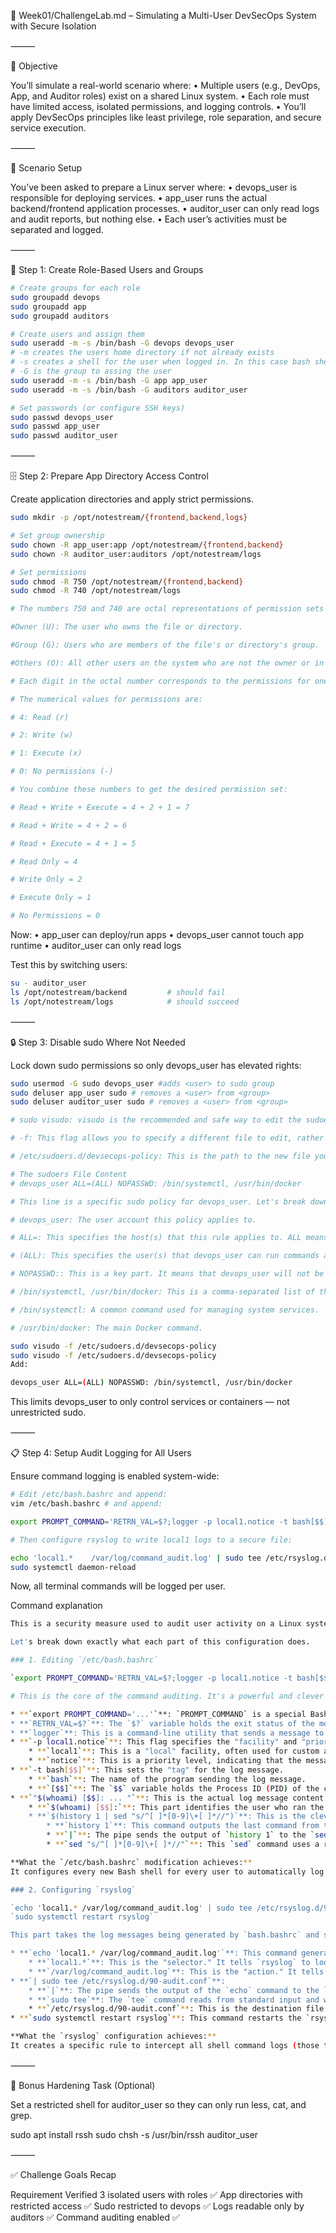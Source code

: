 📁 Week01/ChallengeLab.md – Simulating a Multi-User DevSecOps System with Secure Isolation

⸻

🎯 Objective

You’ll simulate a real-world scenario where:
	•	Multiple users (e.g., DevOps, App, and Auditor roles) exist on a shared Linux system.
	•	Each role must have limited access, isolated permissions, and logging controls.
	•	You’ll apply DevSecOps principles like least privilege, role separation, and secure service execution.

⸻

🧪 Scenario Setup

You’ve been asked to prepare a Linux server where:
	•	devops_user is responsible for deploying services.
	•	app_user runs the actual backend/frontend application processes.
	•	auditor_user can only read logs and audit reports, but nothing else.
	•	Each user’s activities must be separated and logged.

⸻

🧱 Step 1: Create Role-Based Users and Groups

```bash
# Create groups for each role
sudo groupadd devops
sudo groupadd app
sudo groupadd auditors

# Create users and assign them
sudo useradd -m -s /bin/bash -G devops devops_user
# -m creates the users home directory if not already exists
# -s creates a shell for the user when logged in. In this case bash shell
# -G is the group to assing the user
sudo useradd -m -s /bin/bash -G app app_user
sudo useradd -m -s /bin/bash -G auditors auditor_user

# Set passwords (or configure SSH keys)
sudo passwd devops_user
sudo passwd app_user
sudo passwd auditor_user
```

⸻

🗄️ Step 2: Prepare App Directory Access Control

Create application directories and apply strict permissions.
```bash
sudo mkdir -p /opt/notestream/{frontend,backend,logs}

# Set group ownership
sudo chown -R app_user:app /opt/notestream/{frontend,backend}
sudo chown -R auditor_user:auditors /opt/notestream/logs

# Set permissions
sudo chmod -R 750 /opt/notestream/{frontend,backend}
sudo chmod -R 740 /opt/notestream/logs

# The numbers 750 and 740 are octal representations of permission sets for different types of users:

#Owner (U): The user who owns the file or directory.

#Group (G): Users who are members of the file's or directory's group.

#Others (O): All other users on the system who are not the owner or in the group.

# Each digit in the octal number corresponds to the permissions for one of these categories (Owner, Group, Others), in that specific order.

# The numerical values for permissions are:

# 4: Read (r)

# 2: Write (w)

# 1: Execute (x)

# 0: No permissions (-)

# You combine these numbers to get the desired permission set:

# Read + Write + Execute = 4 + 2 + 1 = 7

# Read + Write = 4 + 2 = 6

# Read + Execute = 4 + 1 = 5

# Read Only = 4

# Write Only = 2

# Execute Only = 1

# No Permissions = 0

```
Now:
	•	app_user can deploy/run apps
	•	devops_user cannot touch app runtime
	•	auditor_user can only read logs

Test this by switching users:
```bash
su - auditor_user
ls /opt/notestream/backend         # should fail
ls /opt/notestream/logs            # should succeed
```

⸻

🔒 Step 3: Disable sudo Where Not Needed

Lock down sudo permissions so only devops_user has elevated rights:

```bash
sudo usermod -G sudo devops_user #adds <user> to sudo group
sudo deluser app_user sudo # removes a <user> from <group>
sudo deluser auditor_user sudo # removes a <user> from <group>

# sudo visudo: visudo is the recommended and safe way to edit the sudoers file. It opens the file in a text editor (like vi or nano), checks the syntax for errors when you save, and prevents you from saving a broken configuration that could lock you out of sudo.

# -f: This flag allows you to specify a different file to edit, rather than the default /etc/sudoers.

# /etc/sudoers.d/devsecops-policy: This is the path to the new file you are creating or editing. It's a best practice to put custom sudo rules in the /etc/sudoers.d/ directory so they are separate from the main /etc/sudoers file and easier to manage.

# The sudoers File Content
# devops_user ALL=(ALL) NOPASSWD: /bin/systemctl, /usr/bin/docker

# This line is a specific sudo policy for devops_user. Let's break down its syntax:

# devops_user: The user account this policy applies to.

# ALL=: This specifies the host(s) that this rule applies to. ALL means any host.

# (ALL): This specifies the user(s) that devops_user can run commands as. (ALL) means devops_user can use sudo to run commands as any user (including root).

# NOPASSWD:: This is a key part. It means that devops_user will not be prompted for a password when running the commands that follow this keyword.

# /bin/systemctl, /usr/bin/docker: This is a comma-separated list of the commands that devops_user can run with sudo and without a password.

# /bin/systemctl: A common command used for managing system services.

# /usr/bin/docker: The main Docker command.

sudo visudo -f /etc/sudoers.d/devsecops-policy
sudo visudo -f /etc/sudoers.d/devsecops-policy
Add:

devops_user ALL=(ALL) NOPASSWD: /bin/systemctl, /usr/bin/docker
```
This limits devops_user to only control services or containers — not unrestricted sudo.

⸻

📋 Step 4: Setup Audit Logging for All Users

Ensure command logging is enabled system-wide:
```bash
# Edit /etc/bash.bashrc and append:
vim /etc/bash.bashrc # and append:

export PROMPT_COMMAND='RETRN_VAL=$?;logger -p local1.notice -t bash[$$] "$(whoami) [$$]: $(history 1 | sed "s/^[ ]*[0-9]\+[ ]*//")"'

# Then configure rsyslog to write local1 logs to a secure file:

echo 'local1.*    /var/log/command_audit.log' | sudo tee /etc/rsyslog.d/90-audit.conf
sudo systemctl daemon-reload
```
Now, all terminal commands will be logged per user.

Command explanation
```bash
This is a security measure used to audit user activity on a Linux system. It's a common practice for systems that require strict logging and compliance.

Let's break down exactly what each part of this configuration does.

### 1. Editing `/etc/bash.bashrc`

`export PROMPT_COMMAND='RETRN_VAL=$?;logger -p local1.notice -t bash[$$] "$(whoami) [$$]: $(history 1 | sed "s/^[ ]*[0-9]\+[ ]*//")"'`

# This is the core of the command auditing. It's a powerful and clever way to log every command executed in a Bash shell.

* **`export PROMPT_COMMAND='...'`**: `PROMPT_COMMAND` is a special Bash shell variable. When it's set, its value is executed as a command *just before* the primary prompt (`$PS1`) is displayed. By setting this, you ensure that the command inside the quotes runs every single time the shell is ready to accept a new command.
* **`RETRN_VAL=$?`**: The `$?` variable holds the exit status of the most recently executed foreground command. A value of `0` typically indicates success, while any other value indicates an error. This part captures that value, though it's not explicitly used in the logging command provided. It's good practice to save `$?` early, as other commands in the `PROMPT_COMMAND` might change it.
* **`logger`**: This is a command-line utility that sends a message to the system's `syslog` (via `rsyslog` on most modern systems). This is how the shell command gets into the central logging system.
* **`-p local1.notice`**: This flag specifies the "facility" and "priority" of the log message.
    * **`local1`**: This is a "local" facility, often used for custom application logging. It's a good choice because it won't interfere with the standard system logging.
    * **`notice`**: This is a priority level, indicating that the message is of normal but significant status.
* **`-t bash[$$]`**: This sets the "tag" for the log message.
    * **`bash`**: The name of the program sending the log message.
    * **`[$$]`**: The `$$` variable holds the Process ID (PID) of the current shell. This is a very useful piece of information for auditing, as it uniquely identifies the shell session from which the command was run.
* **`"$(whoami) [$$]: ... "`**: This is the actual log message content.
    * **`$(whoami) [$$]:`**: This part identifies the user who ran the command and their shell's PID. `whoami` returns the effective username.
    * **`$(history 1 | sed "s/^[ ]*[0-9]\+[ ]*//")`**: This is the clever part that gets the actual command.
        * **`history 1`**: This command outputs the last command from the user's history list.
        * **`|`**: The pipe sends the output of `history 1` to the `sed` command.
        * **`sed "s/^[ ]*[0-9]\+[ ]*//"`**: This `sed` command uses a regular expression to clean up the output. `history 1` often includes a history number (e.g., `"123 ls -l"`). This `sed` command removes that number and any leading spaces, leaving just the raw command string (`"ls -l"`).

**What the `/etc/bash.bashrc` modification achieves:**
It configures every new Bash shell for every user to automatically log every single command they type to the `rsyslog` daemon. The log message includes the username, the shell's PID, and the command itself.

### 2. Configuring `rsyslog`

`echo 'local1.* /var/log/command_audit.log' | sudo tee /etc/rsyslog.d/90-audit.conf`
`sudo systemctl restart rsyslog`

This part takes the log messages being generated by `bash.bashrc` and stores them in a dedicated, secure file.

* **`echo 'local1.* /var/log/command_audit.log'`**: This command generates the configuration line for `rsyslog`.
    * **`local1.*`**: This is the "selector." It tells `rsyslog` to look for any message with the `local1` facility, regardless of its priority (`*`). This matches the `local1` facility we specified in the `logger` command.
    * **`/var/log/command_audit.log`**: This is the "action." It tells `rsyslog` to write any matching message to this specific file.
* **`| sudo tee /etc/rsyslog.d/90-audit.conf`**:
    * **`|`**: The pipe sends the output of the `echo` command to the `tee` command.
    * **`sudo tee`**: The `tee` command reads from standard input and writes to both standard output and one or more files. This is used here because `echo`'s output needs to be written to a file that requires root privileges (`/etc/rsyslog.d/`), and `sudo` can't directly redirect output (`>`) to a file it doesn't own. `tee` solves this by running with `sudo` and handling the file write.
    * **`/etc/rsyslog.d/90-audit.conf`**: This is the destination file for the `rsyslog` configuration. Placing custom configurations in the `/etc/rsyslog.d/` directory (with a number prefix like `90-`) is a best practice, as it keeps them separate from the main `rsyslog.conf` file and ensures they load in a predictable order.
* **`sudo systemctl restart rsyslog`**: This command restarts the `rsyslog` service. The `rsyslog` daemon reads its configuration files on startup, so this step is necessary to make the new rule for `command_audit.log` take effect.

**What the `rsyslog` configuration achieves:**
It creates a specific rule to intercept all shell command logs (those tagged as `local1`) and writes them to a dedicated log file (`/var/log/command_audit.log`), separate from other system logs. This makes auditing easier and more secure.
```
⸻

🧪 Bonus Hardening Task (Optional)

Set a restricted shell for auditor_user so they can only run less, cat, and grep.

sudo apt install rssh
sudo chsh -s /usr/bin/rssh auditor_user


⸻

✅ Challenge Goals Recap

Requirement	Verified
3 isolated users with roles	✅
App directories with restricted access	✅
Sudo restricted to devops	✅
Logs readable only by auditors	✅
Command auditing enabled	✅


